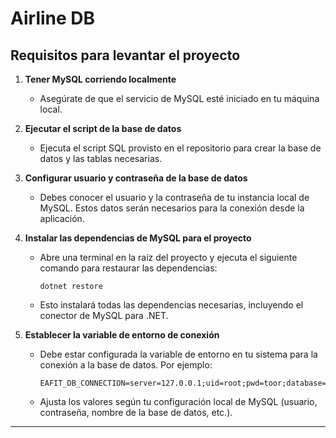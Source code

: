 # Airline DB

## Requisitos para levantar el proyecto

1. **Tener MySQL corriendo localmente**
   - Asegúrate de que el servicio de MySQL esté iniciado en tu máquina local.

2. **Ejecutar el script de la base de datos**
   - Ejecuta el script SQL provisto en el repositorio para crear la base de datos y las tablas necesarias.

3. **Configurar usuario y contraseña de la base de datos**
   - Debes conocer el usuario y la contraseña de tu instancia local de MySQL. Estos datos serán necesarios para la conexión desde la aplicación.

4. **Instalar las dependencias de MySQL para el proyecto**
   - Abre una terminal en la raíz del proyecto y ejecuta el siguiente comando para restaurar las dependencias:
     ```
     dotnet restore
     ```
   - Esto instalará todas las dependencias necesarias, incluyendo el conector de MySQL para .NET.

5. **Establecer la variable de entorno de conexión**
   - Debe estar configurada la variable de entorno en tu sistema para la conexión a la base de datos. Por ejemplo:
     ```
     EAFIT_DB_CONNECTION=server=127.0.0.1;uid=root;pwd=toor;database=airline_db
     ```
   - Ajusta los valores según tu configuración local de MySQL (usuario, contraseña, nombre de la base de datos, etc.).

---
